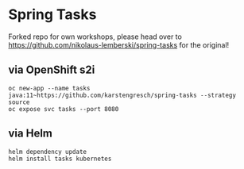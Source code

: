 # Spring Tasks
Forked repo for own workshops, please head over to https://github.com/nikolaus-lemberski/spring-tasks for the original!
## via OpenShift s2i

```
oc new-app --name tasks java:11~https://github.com/karstengresch/spring-tasks --strategy source
oc expose svc tasks --port 8080
```

## via Helm

```
helm dependency update  
helm install tasks kubernetes
```
